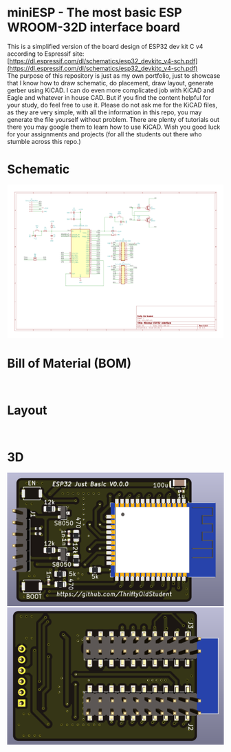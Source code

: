 # miniESP - The most basic ESP WROOM-32D interface board
This is a simplified version of the board design of ESP32 dev kit C v4 according to Espressif site: [https://dl.espressif.com/dl/schematics/esp32_devkitc_v4-sch.pdf](https://dl.espressif.com/dl/schematics/esp32_devkitc_v4-sch.pdf)  
The purpose of this repository is just as my own portfolio, just to showcase that I know how to draw schematic, do placement, draw layout, generate gerber using KiCAD. I can do even more complicated job with KiCAD and Eagle and whatever in house CAD. But if you find the content helpful for your study, do feel free to use it. Please do not ask me for the KiCAD files, as they are very simple, with all the information in this repo, you may generate the file yourself without problem. There are plenty of tutorials out there you may google them to learn how to use KiCAD. Wish you good luck for your assignments and projects (for all the students out there who stumble across this repo.)

# Schematic
![](https://raw.githubusercontent.com/ThriftyOldStudent/miniESP/main/miniESP32.png)
# Bill of Material (BOM)
![]()
# Layout
![]()
# 3D
![](https://raw.githubusercontent.com/ThriftyOldStudent/miniESP/main/miniESP32_3d_front.png)
![](https://raw.githubusercontent.com/ThriftyOldStudent/miniESP/main/miniESP32_3d_back.png)
